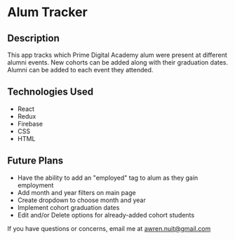 # Alum Tracker

## Description

This app tracks which Prime Digital Academy alum were present at different alumni events. New cohorts can be added along with their graduation dates. Alumni can be added to each event they attended.

## Technologies Used

- React
- Redux
- Firebase
- CSS
- HTML

## Future Plans

- Have the ability to add an "employed" tag to alum as they gain employment
- Add month and year filters on main page
- Create dropdown to choose month and year
- Implement cohort graduation dates
- Edit and/or Delete options for already-added cohort students

If you have questions or concerns, email me at awren.nuit@gmail.com
